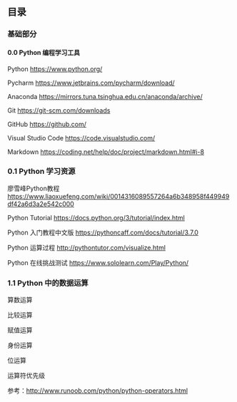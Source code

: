 ## 目录

### 基础部分

#### 0.0 Python 编程学习工具

Python  https://www.python.org/ 

Pycharm https://www.jetbrains.com/pycharm/download/

Anaconda https://mirrors.tuna.tsinghua.edu.cn/anaconda/archive/

Git https://git-scm.com/downloads

GitHub https://github.com/

Visual Studio Code https://code.visualstudio.com/

Markdown https://coding.net/help/doc/project/markdown.html#i-8

### 0.1 Python 学习资源

廖雪峰Python教程 https://www.liaoxuefeng.com/wiki/0014316089557264a6b348958f449949df42a6d3a2e542c000

Python Tutorial  https://docs.python.org/3/tutorial/index.html

Python 入门教程中文版  https://pythoncaff.com/docs/tutorial/3.7.0

Python 运算过程 http://pythontutor.com/visualize.html 

Python 在线挑战测试 https://www.sololearn.com/Play/Python/ 



### 1.1 Python 中的数据运算

算数运算

比较运算

赋值运算

身份运算

位运算

运算符优先级

参考：http://www.runoob.com/python/python-operators.html
